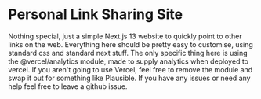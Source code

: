 
# Personal Link Sharing Site

Nothing special, just a simple Next.js 13 website to quickly point to other links on the web. Everything here should be pretty easy to customise, using standard css and standard next stuff. The only specific thing here is using the @vercel/analytics module, made to supply analytics when deployed to vercel. If you aren't going to use Vercel, feel free to remove the module and swap it out for something like Plausible. If you have any issues or need any help feel free to leave a github issue. 